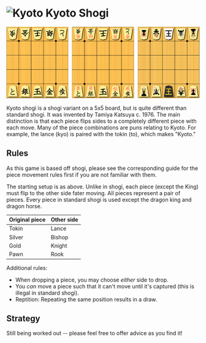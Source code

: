 # ![Kyoto](https://github.com/gbtami/pychess-variants/blob/master/icons/KyotoShogi.svg) Kyoto Shogi

![Kyoto Shogi](https://github.com/gbtami/pychess-variants/blob/master/static/images/ShogiGuide/Kyoto.png)

Kyoto shogi is a shogi variant on a 5x5 board, but is quite different than standard shogi. It was invented by Tamiya Katsuya c. 1976. The main distinction is that each piece flips sides to a completely different piece with each move. Many of the piece combinations are puns relating to Kyoto. For example, the lance (kyo) is paired with the tokin (to), which makes "Kyoto."

## Rules

As this game is based off shogi, please see the corresponding guide for the piece movement rules first if you are not familiar with them.

The starting setup is as above. Unlike in shogi, each piece (except the King) must flip to the other side fater moving. All pieces represent a pair of pieces. Every piece in standard shogi is used except the dragon king and dragon horse.

Original piece | Other side
--- | ---
Tokin | Lance
Silver | Bishop
Gold | Knight
Pawn | Rook

Additional rules:

- When dropping a piece, you may choose *either* side to drop.
- You *can* move a piece such that it can't move until it's captured (this is illegal in standard shogi).
- Reptition: Repeating the same position results in a draw.

## Strategy

Still being worked out -- please feel free to offer advice as you find it!

